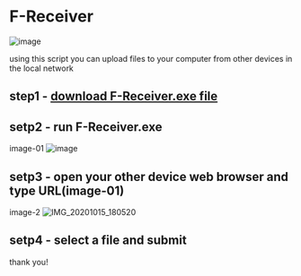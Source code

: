 # F-Receiver
![image](https://user-images.githubusercontent.com/45274219/96129744-a65ff080-0f14-11eb-89e8-519e97af6683.png)


 using this script you can upload files to your computer from other devices in the local network
 
 
 
## step1 -  <a href="https://github.com/wijewardhane/F-Receiver/releases/tag/v1.0.0">download F-Receiver.exe file</a>
## setp2 - run F-Receiver.exe

image-01
![image](https://user-images.githubusercontent.com/45274219/96123443-70b90880-0f10-11eb-981f-5e9aef2ac01b.png)

## setp3 - open your other device web browser and type URL(image-01)
image-2
![IMG_20201015_180520](https://user-images.githubusercontent.com/45274219/96125044-44ea5280-0f11-11eb-9f62-eb208fcedb69.jpg)
## setp4 - select a file and submit
thank you!
